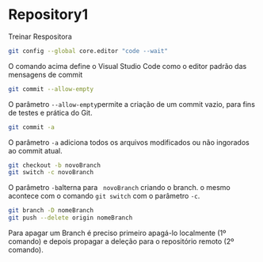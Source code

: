 # Repository1
Treinar Respositora

~~~bash
git config --global core.editor "code --wait"
~~~

O comando acima define o Visual Studio Code como o editor padrão das mensagens de commit

~~~bash
git commit --allow-empty
~~~

O parâmetro `--allow-empty`permite a criação de um commit vazio, para fins de testes e prática do Git.

~~~bash
git commit -a
~~~

O parâmetro `-a` adiciona todos os arquivos modificados ou não ingorados ao commit atual.


~~~bash
git checkout -b novoBranch
git switch -c novoBranch
~~~

O parâmetro `-b`alterna para ` novoBranch` criando o branch. o mesmo 
acontece com o comando `git switch` com o parâmetro `-c`. 

~~~bash
git branch -D nomeBranch
git push --delete origin nomeBranch
~~~

Para apagar um Branch é preciso primeiro apagá-lo localmente (1º comando) e depois
propagar a deleção para o repositório remoto (2º comando).

